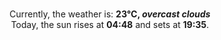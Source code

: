 <p  align="center"><br/>Currently, the weather is: <b> 23°C, <i>overcast clouds</i></b></br>Today, the sun rises at <b>04:48</b> and sets at <b>19:35</b>.</p>